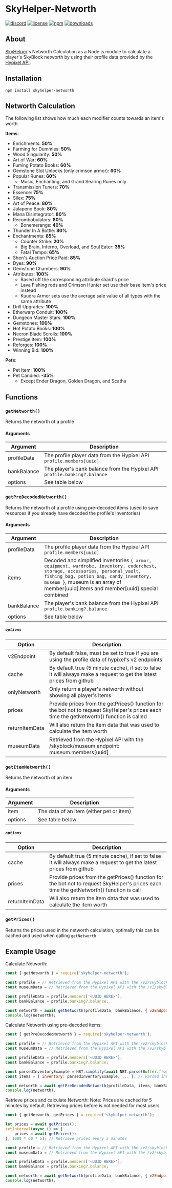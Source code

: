 ﻿# SkyHelper-Networth
[![discord](https://img.shields.io/discord/720018827433345138?logo=discord)](https://discord.com/invite/fd4Be4W)
[![license](https://img.shields.io/badge/license-MIT-green)](LICENSE)
[![npm](https://img.shields.io/npm/v/skyhelper-networth)](https://npmjs.com/package/skyhelper-networth)
[![downloads](https://img.shields.io/npm/dm/skyhelper-networth)](https://npmjs.com/package/skyhelper-networth)

## About

[SkyHelper](https://skyhelper.altpapier.dev/)'s Networth Calculation as a Node.js module to calculate a player's SkyBlock networth by using their profile data provided by the [Hypixel API](https://api.hypixel.net/).

## Installation

```
npm install skyhelper-networth
```

## Networth Calculation

The following list shows how much each modifier counts towards an item's worth

**Items**:

- Enrichments: **50%**
- Farming for Dummies: **50%**
- Wood Singularity: **50%**
- Art of War: **60%**
- Fuming Potato Books: **60%**
- Gemstone Slot Unlocks (only crimson armor): **60%**
- Popular Runes: **60%**
  - Music, Enchanting, and Grand Searing Runes only
- Transmission Tuners: **70%**
- Essence: **75%**
- Silex: **75%**
- Art of Peace: **80%**
- Jalapeno Book: **80%**
- Mana Disintegrator: **80%**
- Recombobulators: **80%**
  - Bonemerangs: **40%**
- Thunder In A Bottle: **80%**
- Enchantments: **85%**
  - Counter Strike: **20%**
  - Big Brain, Inferno, Overload, and Soul Eater: **35%**
  - Fatal Tempo: **65%**
- Shen's Auction Price Paid: **85%**
- Dyes: **90%**
- Gemstone Chambers: **90%**
- Attributes: **100%**
  - Based off the corresponding attribute shard's price
  - Lava Fishing rods and Crimson Hunter set use their base item's price instead
  - Kuudra Armor sets use the average sale value of all types with the same attribute
- Drill Upgrades: **100%**
- Etherwarp Conduit: **100%**
- Dungeon Master Stars: **100%**
- Gemstones: **100%**
- Hot Potato Books: **100%**
- Necron Blade Scrolls: **100%**
- Prestige Item: **100%**
- Reforges: **100%**
- Winning Bid: **100%**

**Pets**:

- Pet Item: **100%**
- Pet Candied: **-35%**
  - Except Ender Dragon, Golden Dragon, and Scatha

## Functions

### `getNetworth()`

Returns the networth of a profile

#### Arguments

| Argument    | Description                                                               |
| ----------- | ------------------------------------------------------------------------- |
| profileData | The profile player data from the Hypixel API `profile.members[uuid]`      |
| bankBalance | The player's bank balance from the Hypixel API `profile.banking?.balance` |
| options     | See table below                                                           |

### `getPreDecodedNetworth()`

Returns the networth of a profile using pre-decoded items (used to save resources if you already have decoded the profile's inventories)

#### Arguments

| Argument    | Description                                                                                                                                                                                                                                                    |
| ----------- | -------------------------------------------------------------------------------------------------------------------------------------------------------------------------------------------------------------------------------------------------------------- |
| profileData | The profile player data from the Hypixel API `profile.members[uuid]`                                                                                                                                                                                           |
| items       | Decoded and simplified inventories `{ armor, equipment, wardrobe, inventory, enderchest, storage, accessories, personal_vault, fishing_bag, potion_bag, candy_inventory, museum }`, museum is an array of member[uuid].items and member[uuid].special combined |
| bankBalance | The player's bank balance from the Hypixel API `profile.banking?.balance`                                                                                                                                                                                      |
| options     | See table below                                                                                                                                                                                                                                                |

##### `options`

| Option         | Description                                                                                                                               |
| -------------- | ----------------------------------------------------------------------------------------------------------------------------------------- |
| v2Endpoint     | By default false, must be set to true if you are using the profile data of hypixel's v2 endpoints                                         |
| cache          | By default true (5 minute cache), if set to false it will always make a request to get the latest prices from github                      |
| onlyNetworth   | Only return a player's networth without showing all player's items                                                                        |
| prices         | Provide prices from the getPrices() function for the bot not to request SkyHelper's prices each time the getNetworth() function is called |
| returnItemData | Will also return the item data that was used to calculate the item worth                                                                  |
| museumData     | Retrieved from the Hypixel API with the /skyblock/museum endpoint: museum.members[uuid]                                                   |

### `getItemNetworth()`

Returns the networth of an item

#### Arguments

| Argument | Description                              |
| -------- | ---------------------------------------- |
| item     | The data of an item (either pet or item) |
| options  | See table below                          |

##### `options`

| Option         | Description                                                                                                                             |
| -------------- | --------------------------------------------------------------------------------------------------------------------------------------- |
| cache          | By default true (5 minute cache), if set to false it will always make a request to get the latest prices from github                    |
| prices         | Provide prices from the getPrices() function for the bot not to request SkyHelper's prices each time the getNetworth() function is call |
| returnItemData | Will also return the item data that was used to calculate the item worth                                                                |

### `getPrices()`

Returns the prices used in the networth calculation, optimally this can be cached and used when calling `getNetworth`

## Example Usage

Calculate Networth:

```js
const { getNetworth } = require('skyhelper-networth');

const profile = // Retrieved from the Hypixel API with the /v2/skyblock/profiles endpoint: profiles[index]
const museumData = // Retrieved from the Hypixel API with the /v2/skyblock/museum endpoint: museum.members[uuid]

const profileData = profile.members['<UUID HERE>'];
const bankBalance = profile.banking?.balance;

const networth = await getNetworth(profileData, bankBalance, { v2Endpoint: true, museumData });
console.log(networth);
```

Calculate Networth using pre-decoded items:

```js
const { getPreDecodedNetworth } = require('skyhelper-networth');

const profile = // Retrieved from the Hypixel API with the /v2/skyblock/profiles endpoint: profiles[index]
const museumData = // Retrieved from the Hypixel API with the /v2/skyblock/museum endpoint: museum.members[uuid]

const profileData = profile.members['<UUID HERE>'];
const bankBalance = profile.banking?.balance;

const parsedInventoryExample = NBT.simplify(await NBT.parse(Buffer.from(profileData.inventory.inv_contents, 'base64')));
const items = { inventory: parsedInventoryExample, ... }; // Parsed inventories see ./examples/items.json for object format and required keys

const networth = await getPreDecodedNetworth(profileData, items, bankBalance, { v2Endpoint: true });
console.log(networth);
```

Retrieve prices and calculate Networth:
Note: Prices are cached for 5 minutes by default. Retrieving prices before is not needed for most users

```js
const { getNetworth, getPrices } = require('skyhelper-networth');

let prices = await getPrices();
setInterval(async () => {
	prices = await getPrices();
}, 1000 * 60 * 5); // Retrieve prices every 5 minutes

const profile = // Retrieved from the Hypixel API with the /v2/skyblock/profiles endpoint: profiles[index]
const museumData = // Retrieved from the Hypixel API with the /v2/skyblock/museum endpoint: museum.members[uuid]

const profileData = profile.members['<UUID HERE>'];
const bankBalance = profile.banking?.balance;

const networth = await getNetworth(profileData, bankBalance, { v2Endpoint: true, prices, museumData });
console.log(networth);
```
